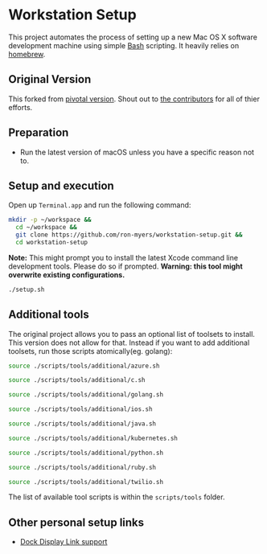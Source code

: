 # Workstation Setup

This project automates the process of setting up a new Mac OS X software development machine using simple [Bash](https://www.gnu.org/software/bash/) scripting. It heavily relies on [homebrew](https://brew.sh/).

## Original Version

This forked from [pivotal version](https://github.com/pivotal/workstation-setup/). Shout out to [the contributors](https://github.com/pivotal/workstation-setup/graphs/contributors) for all of thier efforts.

## Preparation

- Run the latest version of macOS unless you have a specific reason not to.

## Setup and execution
Open up `Terminal.app` and run the following command:

```sh
mkdir -p ~/workspace &&
  cd ~/workspace &&
  git clone https://github.com/ron-myers/workstation-setup.git &&
  cd workstation-setup
```

**Note:** This might prompt you to install the latest Xcode command line development tools. Please do so if prompted. 
**Warning: this tool might overwrite existing configurations.**

```sh
./setup.sh
```

## Additional tools

The original project allows you to pass an optional list of toolsets to install.  This version does not allow for that.  Instead if you want to add additional toolsets, run those scripts atomically(eg. golang):

```sh
source ./scripts/tools/additional/azure.sh
```

```sh
source ./scripts/tools/additional/c.sh
```

```sh
source ./scripts/tools/additional/golang.sh
```

```sh
source ./scripts/tools/additional/ios.sh
```

```sh
source ./scripts/tools/additional/java.sh
```

```sh
source ./scripts/tools/additional/kubernetes.sh
```

```sh
source ./scripts/tools/additional/python.sh
```

```sh
source ./scripts/tools/additional/ruby.sh
```

```sh
source ./scripts/tools/additional/twilio.sh
```

The list of available tool scripts is within the `scripts/tools` folder.

## Other personal setup links

* [Dock Display Link support](https://www.synaptics.com/products/displaylink-graphics/downloads/macos-connectivity-1.6?filetype=exe)
